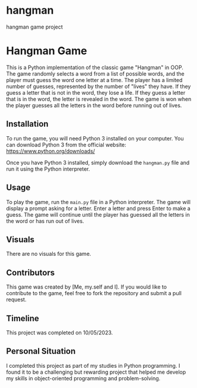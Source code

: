 # hangman
hangman game project
# Hangman Game

This is a Python implementation of the classic game "Hangman" in OOP. The game randomly selects a word from a list of possible words, and the player must guess the word one letter at a time. The player has a limited number of guesses, represented by the number of "lives" they have. If they guess a letter that is not in the word, they lose a life. If they guess a letter that is in the word, the letter is revealed in the word. The game is won when the player guesses all the letters in the word before running out of lives.

## Installation

To run the game, you will need Python 3 installed on your computer. You can download Python 3 from the official website: https://www.python.org/downloads/

Once you have Python 3 installed, simply download the `hangman.py` file and run it using the Python interpreter.

## Usage

To play the game, run the `main.py` file in a Python interpreter. The game will display a prompt asking for a letter. Enter a letter and press Enter to make a guess. The game will continue until the player has guessed all the letters in the word or has run out of lives.

## Visuals

There are no visuals for this game.

## Contributors

This game was created by [Me, my.self and I]. If you would like to contribute to the game, feel free to fork the repository and submit a pull request.

## Timeline

This project was completed on 10/05/2023.

## Personal Situation

I completed this project as part of my studies in Python programming. I found it to be a challenging but rewarding project that helped me develop my skills in object-oriented programming and problem-solving.